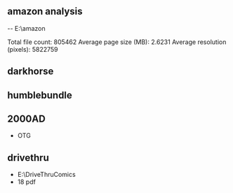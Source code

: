 ## amazon analysis
-- E:\amazon

Total file count: 805462
Average page size (MB): 2.6231
Average resolution (pixels): 5822759

## darkhorse


## humblebundle


## 2000AD
- OTG

## drivethru
- E:\DriveThruComics
- 18 pdf
